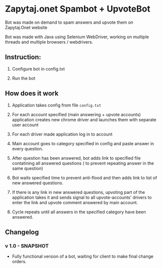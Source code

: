 # Zapytaj.onet Spambot + UpvoteBot

Bot was made on demand to spam answers and upvote them on Zapytaj.Onet website

Bot was made with Java using Selenium WebDriver, working on multiple threads and multiple browsers / webdrivers.

## Instruction:

1. Configure bot in config.txt

2. Run the bot

## How does it work

1. Application takes config from file `config.txt`

2. For each account specified (main answering + upvote accounts) application creates new chrome driver and launches them with separate user account

3. For each driver made application log in to account

4. Main account goes to category specified in config and paste answer in every question.

5. After question has been answered, bot adds link to specified file contatining all answered questions ( to prevent repeating answer in the same question)

6. Bot waits specified time to prevent anti-flood and then adds link to list of new answered questions.

7. If there is any link in new answered questions, upvoting part of the application takes it and sends signal
 to all upvote-accounts' drivers to enter the link and upvote comment answered by main account.

8. Cycle repeats until all answers in the specified category have been answered.

## Changelog

### v 1.0 - SNAPSHOT

- Fully functional version of a bot, waiting for client to make final change orders.



